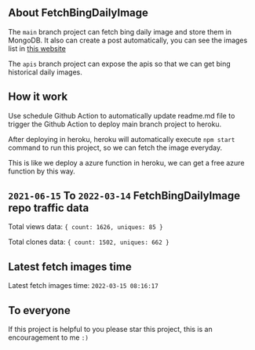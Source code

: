 ## About FetchBingDailyImage

The `main` branch project can fetch bing daily image and store them in MongoDB.
It also can create a post automatically, you can see the images list in [this website](https://oursalbum.netlify.app)

The `apis` branch project can expose the apis so that we can get bing historical daily images.

## How it work

Use schedule Github Action to automatically update readme.md file to trigger the Github Action to deploy main branch project to heroku.

After deploying in heroku, heroku will automatically execute `npm start` command to run this project, so we can fetch the image everyday.

This is like we deploy a azure function in heroku, we can get a free azure function by this way.

## `2021-06-15` To `2022-03-14` FetchBingDailyImage repo traffic data

Total views data: `{ count: 1626, uniques: 85 }`

Total clones data: `{ count: 1502, uniques: 662 }`

## Latest fetch images time

Latest fetch images time: `2022-03-15 08:16:17`

## To everyone

If this project is helpful to you please star this project, this is an encouragement to me `:)`



